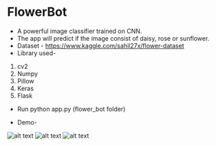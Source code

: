 # FlowerBot
- A powerful image classifier trained on CNN.
- The app will predict if the image consist of daisy, rose or sunflower.
- Dataset - https://www.kaggle.com/sahil27x/flower-dataset
- Library used-
1. cv2
2. Numpy
3. Pillow
4. Keras
5. Flask

- Run python app.py (flower_bot folder)

- Demo-

![alt text](https://user-images.githubusercontent.com/26934447/56864508-dfcf3400-69e0-11e9-85ed-9983a451a140.gif)
![alt text](https://user-images.githubusercontent.com/26934447/56864451-edd08500-69df-11e9-8e52-601af100da9e.jpg)
![alt text](https://user-images.githubusercontent.com/26934447/56864449-eb6e2b00-69df-11e9-8644-8d2ed3b69df1.jpg)
